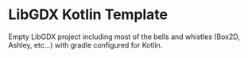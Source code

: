 # LibGDX Kotlin Template
Empty LibGDX project including most of the bells and whistles (Box2D, Ashley, etc...) with gradle configured for Kotlin.
